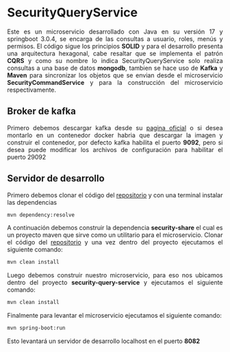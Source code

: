 # SecurityQueryService

<p style='text-align: justify;'> Este es un microservicio desarrollado con Java en su versión 17 y springboot 3.0.4, se encarga de las consultas a usuario, roles, menús y permisos. El código sigue los principios <b>SOLID</b> y para el desarrollo presenta una arquitectura hexagonal, cabe resaltar que se implementa el patrón <b>CQRS</b> y como su nombre lo indica SecurityQueryService solo realiza consultas a una base de datos <b>mongodb</b>, tambien se hace uso de <b>Kafka</b> y <b>Maven</b> para sincronizar los objetos que se envian desde el microservicio <b>SecurityCommandService</b> y para la construcción del microservicio respectivamente. </p>

## Broker de kafka

<p style='text-align: justify;'> Primero debemos descargar kafka desde su <a href="https://kafka.apache.org/">pagina oficial</a> o si desea montarlo en un contenedor docker habria que descargar la imagen y construir el contenedor, por defecto kafka habilita el puerto <b>9092</b>, pero si desea puede modificar los archivos de configuración para habilitar el puerto 29092</p>

## Servidor de desarrollo

<p style='text-align: justify;'> Primero debemos clonar el código del <a href="https://github.com/microservices-java-cqrs/security-query-service">repositorio</a> y con una terminal instalar las dependencias</p>

```sh
mvn dependency:resolve
```

<p style='text-align: justify;'> A continuación debemos construir la dependencia <b>security-share</b> el cual es un proyecto maven que sirve como un utilitario para el microservicio. Clonar el código del <a href="https://github.com/microservices-java-cqrs/security-share">repositorio</a> y una vez dentro del proyecto ejecutamos el siguiente comando: </p>

```sh
mvn clean install
```

<p style='text-align: justify;'> Luego debemos construir nuestro microservicio, para eso nos ubicamos dentro del proyecto <b>security-query-service</b> y ejecutamos el siguiente comando:</p> 

```sh
mvn clean install
```

<p style='text-align: justify;'> Finalmente para levantar el microservicio ejecutamos el siguiente comando:</p>

```sh
mvn spring-boot:run
```

<p style='text-align: justify;'> Esto levantará un servidor de desarrollo localhost en el puerto <b>8082</b> </p> 
